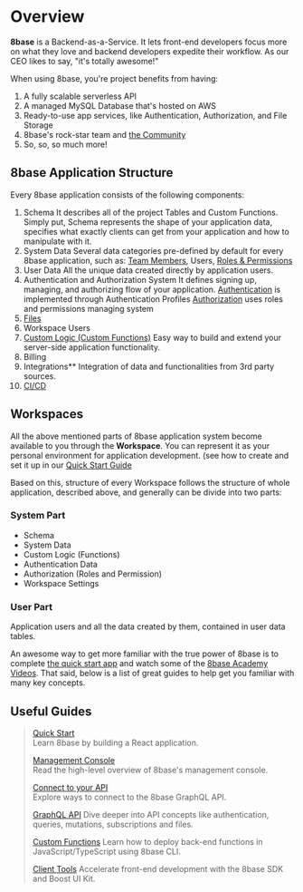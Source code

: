 # Overview

**8base** is a Backend-as-a-Service. It lets front-end developers focus more on what they love and backend developers expedite their workflow. As our CEO likes to say, "it's totally awesome!"

When using 8base, you're project benefits from having:

1. A fully scalable serverless API
2. A managed MySQL Database that's hosted on AWS
3. Ready-to-use app services, like Authentication, Authorization, and File Storage
4. 8base's rock-star team and [the Community](https://community.8base.com)
5. So, so, so much more!

## 8base Application Structure

Every 8base application consists of the following components:

1. Schema
It describes all of the project Tables and Custom Functions.
Simply put, Schema represents the shape of your application data, specifies what exactly clients can get from your application and how to manipulate with it.
2. System Data
Several data categories pre-defined by default for every 8base application, such as: [Team Members](/docs/8base-console/teams), Users, [Roles & Permissions](/docs/8base-console/roles-and-permissions)
3. User Data
All the unique data created directly by application users.
4. Authentication and Authorization System
It defines signing up, managing, and authorizing flow of your application.
[Authentication](/docs/8base-console/authentication) is implemented through Authentication Profiles
[Authorization](/docs/8base-console/roles-and-permissions) uses roles and permissions managing system
5. [Files](/docs/8base-console/handling-files)
6. Workspace Users
7. [Custom Logic (Custom Functions)](/docs/8base-console/custom-functions)
Easy way to build and extend your server-side application functionality.
8. Billing
9. Integrations**
Integration of data and functionalities from 3rd party sources.
10. [CI/CD](/docs/development-tools/cli/ci-cd)

## Workspaces

All the above mentioned parts of 8base application system become available to you through the **Workspace**.
You can represent it as your personal environment for application development. (see how to create and set it up in our [Quick Start Guide](/docs/getting-started/quick-start)

Based on this, structure of every Workspace follows the structure of whole application, described above, and generally can be divide into two parts:

### System Part

- Schema
- System Data
- Custom Logic (Functions)
- Authentication Data
- Authorization (Roles and Permission)
- Workspace Settings

### User Part

Application users and all the data created by them, contained in user data tables.

An awesome way to get more familiar with the true power of 8base is to complete [the quick start app](/docs/getting-started/quick-start) and watch some of the [8base Academy Videos](https://www.youtube.com/channel/UCQgTczr5z_O4SJ-3nkANOaw). That said, below is a list of great guides to help get you familiar with many key concepts.

## Useful Guides

> [Quick Start](/docs/getting-started/quick-start)  
> Learn 8base by building a React application.
>
> [Management Console](/docs/8base-console)  
> Read the high-level overview of 8base's management console.
>
> [Connect to your API](/docs/getting-started/connecting-to-api)  
> Explore ways to connect to the 8base GraphQL API.
>
> [GraphQL API](/docs/8base-console/graphql-api)
> Dive deeper into API concepts like authentication, queries, mutations, subscriptions and files.
>
> [Custom Functions](/docs/8base-console/custom-functions)
> Learn how to deploy back-end functions in JavaScript/TypeScript using 8base CLI.
>
> [Client Tools](/docs/development-tools/sdk)
> Accelerate front-end development with the 8base SDK and Boost UI Kit.
